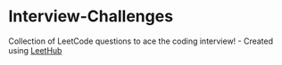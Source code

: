 # Interview-Challenges
Collection of LeetCode questions to ace the coding interview! - Created using [LeetHub](https://github.com/QasimWani/LeetHub)
